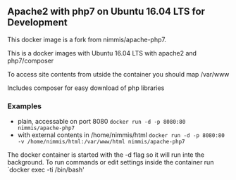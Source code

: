 ## Apache2 with php7 on Ubuntu 16.04 LTS for Development

This docker image is a fork from nimmis/apache-php7.

This is a docker images with  Ubuntu 16.04 LTS with apache2 and php7/composer

To access site contents from utside the container you should map /var/www

Includes composer for easy download of php libraries

### Examples

- plain, accessable on port 8080 `docker run -d -p 8080:80 nimmis/apache-php7`
- with external contents in /home/nimmis/html `docker run -d -p 8080:80 -v /home/nimmis/html:/var/www/html nimmis/apache-php7`

The docker container is started with the -d flag so it will run inte the background. To run commands or edit settings inside
the container run `docker exec -ti <container id> /bin/bash'
 

